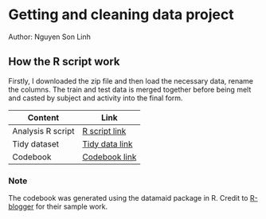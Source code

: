 # Getting and cleaning data project
Author: Nguyen Son Linh <br />

## How the R script work
Firstly, I downloaded the zip file and then load the necessary data, rename the columns. The train and test data is merged together before
being melt and casted by subject and activity into the final form.

Content | Link
--- | ---
Analysis R script | [R script link](https://github.com/linhns/datasciencecoursera/blob/master/run_analysis.R)
Tidy dataset | [Tidy data link](https://github.com/linhns/datasciencecoursera/blob/master/tidy_data.txt)
Codebook | [Codebook link](https://github.com/linhns/datasciencecoursera/blob/master/CodeBook.Rmd) 

### Note
The codebook was generated using the datamaid package in R. Credit to [R-blogger](https://www.r-bloggers.com/generating-codebooks-in-r-2/) 
for their sample work.
